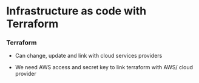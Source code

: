 # Infrastructure as code with Terraform

### Terraform

- Can change, update and link with cloud services providers 

- We need AWS access and secret key to link terraform with AWS/ cloud provider
